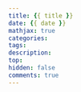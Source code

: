 ```yaml
---
title: {{ title }}
date: {{ date }}
mathjax: true
categories: 
tags:
description:
top:
hidden: false
comments: true
---
```

